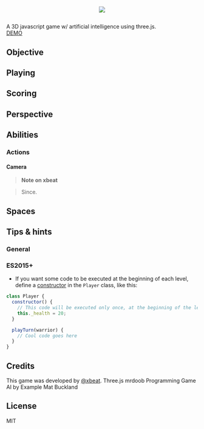 # <p align="center"><a href="https://xbe.at"><img src="https://xbe.at/img/LogoBeat.svg"></a></p>

A 3D javascript game w/ artificial intelligence using three.js.<br>
<a href="https://xbe.at" target="_blank">DEMO</a>
## Objective

## Playing

## Scoring

## Perspective

## Abilities

### Actions

#### Camera

> **Note on xbeat**

> Since.

## Spaces


## Tips & hints

### General

### ES2015+

* If you want some code to be executed at the beginning of each level, define a [constructor](https://developer.mozilla.org/en-US/docs/Web/JavaScript/Reference/Classes/constructor) in the `Player` class, like this:

```javascript
class Player {
  constructor() {
    // This code will be executed only once, at the beginning of the level
    this._health = 20;
  }

  playTurn(warrior) {
    // Cool code goes here
  }
}
```

## Credits

This game was developed by [@xbeat](https://github.com/xbeat).
Three.js mrdoob
Programming Game AI by Example Mat Buckland

## License

MIT
